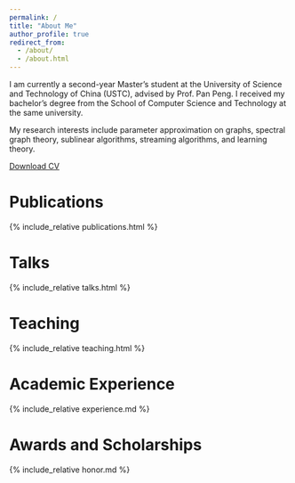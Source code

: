 ```yaml
---
permalink: /
title: "About Me"
author_profile: true
redirect_from: 
  - /about/
  - /about.html
---
```

I am currently a second-year Master’s student at the University of Science and Technology of China (USTC), advised by Prof. Pan Peng. I received my bachelor’s degree from the School of Computer Science and Technology at the same university.

My research interests include parameter approximation on graphs, spectral graph theory, sublinear algorithms, streaming algorithms, and learning theory.

[Download CV](https://yixu-cs.github.io/files/CV-USTC-Yi%20Xu.pdf)

# Publications
{% include_relative publications.html %}

# Talks
{% include_relative talks.html %}

# Teaching
{% include_relative teaching.html %}

<!-- # Projects
{% include_relative projects.html %} -->

# Academic Experience
{% include_relative experience.md %}

# Awards and Scholarships
{% include_relative honor.md %}

<!-- # Misc
{% include_relative misc.md %} -->